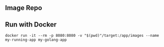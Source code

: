 Image Repo
----

## Run with Docker

`docker run -it --rm -p 8080:8080 -v "$(pwd)"/target:/app/images --name my-running-app my-golang-app`